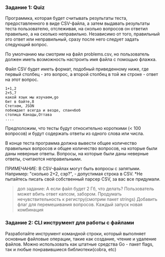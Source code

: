 ### Задание 1: Quiz

Программка, которая будет считывать результаты теста, предоставленного в виде CSV-файла, а затем выдавать результаты теста пользователю, отслеживая, на сколько вопросов он ответил правильно, а на сколько неправильно. Независимо от того, правильный это ответ или неправильный, сразу после него следует задать следующий вопрос.

По умолчанию мы смотрим на файл problems.csv, но пользователь должен иметь возможность настроить имя файла с помощью флажка.

Файл CSV будет иметь формат, подобный приведенному ниже, где первый столбец - это вопрос, а второй столбец в той же строке - ответ на этот вопрос.

```
1+1,2
2+5,7
какой язык мы изучаем,go
бит в байте,8
Стетхем, JSON
побеждает всегда и везде, спанчбоб
столица Канады,Оттава
....
```

Предположим, что тесты будут относительно короткими (< 100 вопросов) и будут содержать ответы из одного слова или числа. 

В конце теста программа должна вывести общее количество правильных вопросов и общее количество вопросов, на которые были даны неверные ответы. Вопросы, на которые были даны неверные ответы, считаются неправильными.

ПРИМЕЧАНИЕ: В CSV-файлах могут быть вопросы с запятыми. Например: "сколько 2+2, сэр?",  - допустимая строка в CSV. 
*Не пытайтесь писать свой собственный парсер CSV, за вас все придумали.

> доп задание: 
А если файл будет 2 Гб, что делать?
Пользователь может вбить ответ капсом, забором. Продумать нечувствительность к регистру(смотрим пакет strings)
Добавить флаг для перемешивания вопросов. Каждый запуск новая комбинация

### Задание 2: CLI  инструмент для работы с файлами

Разработайте инструмент командной строки, который выполняет основные файловые операции, такие как создание, чтение и удаление файлов.
Можно использовать как штатные средства Go - пакет flags, так и любые понравившиеся библиотеки(cobra, etc)
